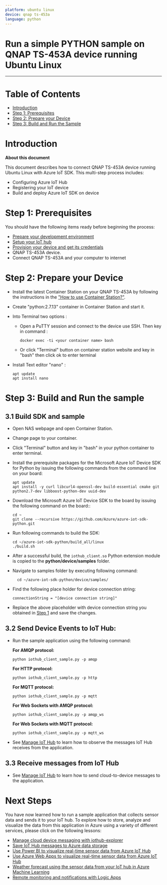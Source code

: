 ```yaml
---
platform: ubuntu linux
device: qnap ts-453a
language: python
---
```


Run a simple PYTHON sample on QNAP TS-453A device running Ubuntu Linux
===
---

# Table of Contents

-   [Introduction](#Introduction)
-   [Step 1: Prerequisites](#Prerequisites)
-   [Step 2: Prepare your Device](#PrepareDevice)
-   [Step 3: Build and Run the Sample](#Build)

<a name="Introduction"></a>
# Introduction

**About this document**

This document describes how to connect QNAP TS-453A device running Ubuntu Linux with Azure IoT SDK. This multi-step process includes:
-   Configuring Azure IoT Hub
-   Registering your IoT device
-   Build and deploy Azure IoT SDK on device

<a name="Prerequisites"></a>
# Step 1: Prerequisites

You should have the following items ready before beginning the process:

-   [Prepare your development environment][setup-devbox-python]
-   [Setup your IoT hub][lnk-setup-iot-hub]
-   [Provision your device and get its credentials][lnk-manage-iot-hub]
-   QNAP TS-453A device.
-   Connect QNAP TS-453A and your computer to internet

<a name="PrepareDevice"></a>
# Step 2: Prepare your Device

-   Install the latest Container Station on your QNAP TS-453A by following the instructions in the ["How to use Container Station?"](https://www.qnap.com/en/how-to/tutorial/article/how-to-use-container-station).

-   Create "python:2.7.13" container in Container Station and start it.

-   Into Terminal two options :
    -   Open a PuTTY session and connect to the device use SSH. Then key in command : 
        
            docker exec -ti <your container name> bash

    -   Or click "Terminal" button on container station website and key in "bash" then click ok to enter terminal

-   Install Text editor "nano" : 

        apt update
        apt install nano

<a name="Build"></a>
# Step 3: Build and Run the sample

<a name="Load"></a>
## 3.1 Build SDK and sample

-   Open NAS webpage and open Container Station.

-   Change page to your container.

-   Click "Terminal" button and key in "bash" in your python container to enter terminal.

-   Install the prerequisite packages for the Microsoft Azure IoT Device SDK for Python by issuing the following commands from the command line on your board:

        apt update
        apt install -y curl libcurl4-openssl-dev build-essential cmake git python2.7-dev libboost-python-dev uuid-dev

-   Download the Microsoft Azure IoT Device SDK to the board by issuing the following command on the board::

        cd ~
        git clone --recursive https://github.com/Azure/azure-iot-sdk-python.git

-   Run following commands to build the SDK:

        cd ~/azure-iot-sdk-python/build_all/linux
        ./build.sh    

-   After a successful build, the `iothub_client.so` Python extension module is copied to the **python/device/samples** folder.

- Navigate to samples folder by executing following command:

        cd ~/azure-iot-sdk-python/device/samples/

-   Find the following place holder for device connection string:

        connectionString = "[device connection string]"

-   Replace the above placeholder with device connection string you obtained in [Step 1](#Prerequisites) and save the changes.

## 3.2 Send Device Events to IoT Hub:

-   Run the sample application using the following command:

    **For AMQP protocol:**

        python iothub_client_sample.py -p amqp

    **For HTTP protocol:**

        python iothub_client_sample.py -p http

    **For MQTT protocol:**

        python iothub_client_sample.py -p mqtt

    **For Web Sockets with AMQP protocol:**

        python iothub_client_sample.py -p amqp_ws

    **For Web Sockets with MQTT protocol:**

        python iothub_client_sample.py -p mqtt_ws

-   See [Manage IoT Hub][lnk-manage-iot-hub] to learn how to observe the messages IoT Hub receives from the application.

## 3.3 Receive messages from IoT Hub

-   See [Manage IoT Hub][lnk-manage-iot-hub] to learn how to send cloud-to-device messages to the application.

<a name="NextSteps"></a>
# Next Steps
 
You have now learned how to run a sample application that collects sensor data and sends it to your IoT hub. To explore how to store, analyze and visualize the data from this application in Azure using a variety of different services, please click on the following lessons:
 
-   [Manage cloud device messaging with iothub-explorer]
-   [Save IoT Hub messages to Azure data storage]
-   [Use Power BI to visualize real-time sensor data from Azure IoT Hub]
-   [Use Azure Web Apps to visualize real-time sensor data from Azure IoT Hub]
-   [Weather forecast using the sensor data from your IoT hub in Azure Machine Learning]
-   [Remote monitoring and notifications with Logic Apps]   
 
[Manage cloud device messaging with iothub-explorer]: https://docs.microsoft.com/en-us/azure/iot-hub/iot-hub-explorer-cloud-device-messaging
[Save IoT Hub messages to Azure data storage]: https://docs.microsoft.com/en-us/azure/iot-hub/iot-hub-store-data-in-azure-table-storage
[Use Power BI to visualize real-time sensor data from Azure IoT Hub]: https://docs.microsoft.com/en-us/azure/iot-hub/iot-hub-live-data-visualization-in-power-bi
[Use Azure Web Apps to visualize real-time sensor data from Azure IoT Hub]: https://docs.microsoft.com/en-us/azure/iot-hub/iot-hub-live-data-visualization-in-web-apps
[Weather forecast using the sensor data from your IoT hub in Azure Machine Learning]: https://docs.microsoft.com/en-us/azure/iot-hub/iot-hub-weather-forecast-machine-learning
[Remote monitoring and notifications with Logic Apps]: https://docs.microsoft.com/en-us/azure/iot-hub/iot-hub-monitoring-notifications-with-azure-logic-apps
[setup-devbox-python]: https://github.com/Azure/azure-iot-device-ecosystem/blob/master/get_started/python-devbox-setup.md
[lnk-setup-iot-hub]: ../../setup_iothub.md
[lnk-manage-iot-hub]: ../../manage_iot_hub.md
 